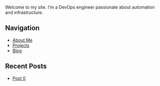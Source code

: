 Welcome to my site. I'm a DevOps engineer passionate about automation and infrastructure.

## Navigation

- [About Me](./about.md)
- [Projects](./projects.md)
- [Blog](./blog/)

## Recent Posts

- [Post 0](./posts/post-0.md)
